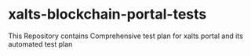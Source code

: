 # xalts-blockchain-portal-tests
This Repository contains Comprehensive test plan for xalts portal and its automated test plan
